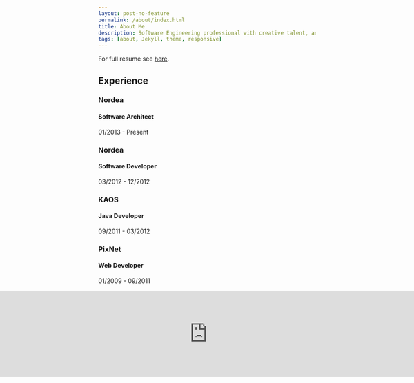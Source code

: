 ```yaml
---
layout: post-no-feature
permalink: /about/index.html
title: About Me 
description: Software Engineering professional with creative talent, analytical abilities, great people skills and passion. Appreciated team worker and eager to work in new technologies new-experience-seeker. Always paying attention to detail open-source enthusiast and commiter. 
tags: [about, Jekyll, theme, responsive]
---
```


For full resume see [here](/resume).

## Experience

### Nordea

#### Software Architect 

01/2013 - Present

### Nordea

#### Software Developer 

03/2012 - 12/2012

### KAOS

#### Java Developer 

09/2011 - 03/2012

### PixNet 

#### Web Developer 

01/2009 - 09/2011

<iframe src="https://www.google.com/maps/embed?pb=!1m14!1m12!1m3!1d74392.56367279601!2d18.688529099999997!3d54.36108734999999!2m3!1f0!2f0!3f0!3m2!1i1024!2i768!4f13.1!5e0!3m2!1sen!2s!4v1390165714891" width="1920" height="200" frameborder="0" style="border:0;position:absolute;width:100%;height:200px;left:0;-webkit-filter: grayscale(100%);-moz-filter: grayscale(100%);filter: grayscale(100%);"></iframe>